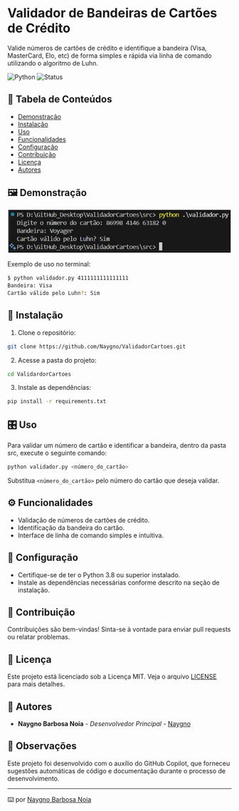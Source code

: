 # Validador de Bandeiras de Cartões de Crédito

Valide números de cartões de crédito e identifique a bandeira (Visa, MasterCard, Elo, etc) de forma simples e rápida via linha de comando utilizando o algoritmo de Luhn.

<!-- Badges (opcional) -->
![Python](https://img.shields.io/badge/python-3.8%2B-blue)
![Status](https://img.shields.io/badge/status-em%20desenvolvimento-yellow)

## 📑 Tabela de Conteúdos
- [Demonstração](#demonstração)
- [Instalação](#instalação)
- [Uso](#uso)
- [Funcionalidades](#funcionalidades)
- [Configuração](#configuração)
- [Contribuição](#contribuição)
- [Licença](#licença)
- [Autores](#autores)

## 🖼️ Demonstração

<p align="center">
<img src="./assets/imagem.png" width="500"/>
</p>

Exemplo de uso no terminal:

```bash
$ python validador.py 4111111111111111
Bandeira: Visa
Cartão válido pelo Luhn?: Sim
```

## 🚀 Instalação

1. Clone o repositório:
```bash
git clone https://github.com/Naygno/ValidadorCartoes.git
```
2. Acesse a pasta do projeto:
```bash
cd ValidardorCartoes
```
3. Instale as dependências:
```bash
pip install -r requirements.txt
```

## 🎛️ Uso

Para validar um número de cartão e identificar a bandeira, dentro da pasta src, execute o seguinte comando:

```bash
python validador.py <número_do_cartão>
```

Substitua `<número_do_cartão>` pelo número do cartão que deseja validar.

## ⚙️ Funcionalidades

- Validação de números de cartões de crédito.
- Identificação da bandeira do cartão.
- Interface de linha de comando simples e intuitiva.

## 🔧 Configuração

- Certifique-se de ter o Python 3.8 ou superior instalado.
- Instale as dependências necessárias conforme descrito na seção de instalação.

## 🤝 Contribuição

Contribuições são bem-vindas! Sinta-se à vontade para enviar pull requests ou relatar problemas.

## 📄 Licença

Este projeto está licenciado sob a Licença MIT. Veja o arquivo [LICENSE](LICENSE) para mais detalhes.

## 👥 Autores

- **Naygno Barbosa Noia** - *Desenvolvedor Principal* - [Naygno](https://github.com/Naygno)

## 📝 Observações

Este projeto foi desenvolvido com o auxílio do GitHub Copilot, que forneceu sugestões automáticas de código e documentação durante o processo de desenvolvimento.

---

⌨️ por [Naygno Barbosa Noia](https://github.com/Naygno)